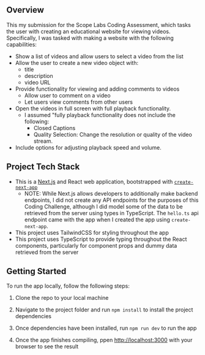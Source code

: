 ## Overview

This my submission for the Scope Labs Coding Assessment, which tasks the user with creating an educational website for viewing videos. Specifically, I was tasked with making a website with the following capabilities:

- Show a list of videos and allow users to select a video from the list
- Allow the user to create a new video object with:
  - title
  - description
  - video URL
- Provide functionality for viewing and adding comments to videos
  - Allow user to comment on a video
  - Let users view comments from other users
- Open the videos in full screen with full playback functionality.
  - I assumed "fully playback functionality does not include the following:
    - Closed Captions
    - Quality Selection: Change the resolution or quality of the video stream.
- Include options for adjusting playback speed and volume.

## Project Tech Stack

- This is a [Next.js](https://nextjs.org/) and React web application, bootstrapped with [`create-next-app`](https://github.com/vercel/next.js/tree/canary/packages/create-next-app)
  - NOTE: While Next.js allows developers to additionally make backend endpoints, I did not create any API endpoints for the purposes of this Coding Challenge, although I did model some of the data to be retrieved from the server using types in TypeScript. The `hello.ts` api endpoint came with the app when I created the app using `create-next-app`.
- This project uses TailwindCSS for styling throughout the app
- This project uses TypeScript to provide typing throughout the React components, particularly for component props and dummy data retrieved from the server

## Getting Started

To run the app locally, follow the following steps:

1. Clone the repo to your local machine

2. Navigate to the project folder and run `npm install` to install the project dependencies

3. Once dependencies have been installed, run `npm run dev` to run the app

4. Once the app finishes compiling, ppen [http://localhost:3000](http://localhost:3000) with your browser to see the result
